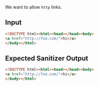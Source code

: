We want to allow `http` links.

## Input

```html
<!DOCTYPE html><html><head></head><body>
<a href="http://foo.com/">hi</a>
</body></html>
```

## Expected Sanitizer Output

```html
<!DOCTYPE html><html><head></head><body>
<a href="http://foo.com/">hi</a>
</body></html>
```
